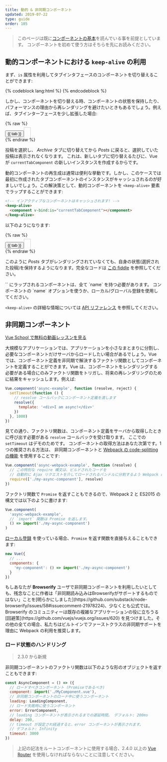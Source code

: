 ```yaml
---
title: 動的 & 非同期コンポーネント
updated: 2019-07-22
type: guide
order: 105
---
```


> このページは既に[コンポーネントの基本](components.html)を読んでいる事を前提としています。 コンポーネントを初めて使う方はそちらを先にお読みください。

## 動的コンポーネントにおける `keep-alive` の利用

まず、`is` 属性を利用してタブインタフェースのコンポーネントを切り替えることができます:

{% codeblock lang:html %}
<component v-bind:is="currentTabComponent"></component>
{% endcodeblock %}

しかし、コンポーネントを切り替える時、コンポーネントの状態を保持したり、パフォーマンスの理由から再レンダリングを避けたいときもあるでしょう。例えば、タブインターフェースを少し拡張した場合:

{% raw %}
<div id="dynamic-component-demo" class="demo">
  <button
    v-for="tab in tabs"
    v-bind:key="tab"
    v-bind:class="['dynamic-component-demo-tab-button', { 'dynamic-component-demo-active': currentTab === tab }]"
    v-on:click="currentTab = tab"
  >{{ tab }}</button>
  <component
    v-bind:is="currentTabComponent"
    class="dynamic-component-demo-tab"
  ></component>
</div>
<script>
Vue.component('tab-posts', {
  data: function () {
    return {
      posts: [
        {
          id: 1,
          title: 'Cat Ipsum',
          content: '<p>Dont wait for the storm to pass, dance in the rain kick up litter decide to want nothing to do with my owner today demand to be let outside at once, and expect owner to wait for me as i think about it cat cat moo moo lick ears lick paws so make meme, make cute face but lick the other cats. Kitty poochy chase imaginary bugs, but stand in front of the computer screen. Sweet beast cat dog hate mouse eat string barf pillow no baths hate everything stare at guinea pigs. My left donut is missing, as is my right loved it, hated it, loved it, hated it scoot butt on the rug cat not kitten around</p>'
        },
        {
          id: 2,
          title: 'Hipster Ipsum',
          content: '<p>Bushwick blue bottle scenester helvetica ugh, meh four loko. Put a bird on it lumbersexual franzen shabby chic, street art knausgaard trust fund shaman scenester live-edge mixtape taxidermy viral yuccie succulents. Keytar poke bicycle rights, crucifix street art neutra air plant PBR&B hoodie plaid venmo. Tilde swag art party fanny pack vinyl letterpress venmo jean shorts offal mumblecore. Vice blog gentrify mlkshk tattooed occupy snackwave, hoodie craft beer next level migas 8-bit chartreuse. Trust fund food truck drinking vinegar gochujang.</p>'
        },
        {
          id: 3,
          title: 'Cupcake Ipsum',
          content: '<p>Icing dessert soufflé lollipop chocolate bar sweet tart cake chupa chups. Soufflé marzipan jelly beans croissant toffee marzipan cupcake icing fruitcake. Muffin cake pudding soufflé wafer jelly bear claw sesame snaps marshmallow. Marzipan soufflé croissant lemon drops gingerbread sugar plum lemon drops apple pie gummies. Sweet roll donut oat cake toffee cake. Liquorice candy macaroon toffee cookie marzipan.</p>'
        }
      ],
      selectedPost: null
    }
  },
  template: '\
    <div class="dynamic-component-demo-posts-tab">\
      <ul class="dynamic-component-demo-posts-sidebar">\
        <li\
          v-for="post in posts"\
          v-bind:key="post.id"\
          v-bind:class="{ \'dynamic-component-demo-active\': post === selectedPost }"\
          v-on:click="selectedPost = post"\
        >\
          {{ post.title }}\
        </li>\
      </ul>\
      <div class="dynamic-component-demo-post-container">\
        <div \
          v-if="selectedPost"\
          class="dynamic-component-demo-post"\
        >\
          <h3>{{ selectedPost.title }}</h3>\
          <div v-html="selectedPost.content"></div>\
        </div>\
        <strong v-else>\
          Click on a blog title to the left to view it.\
        </strong>\
      </div>\
    </div>\
  '
})
Vue.component('tab-archive', {
  template: '<div>Archive component</div>'
})
new Vue({
  el: '#dynamic-component-demo',
  data: {
    currentTab: 'Posts',
    tabs: ['Posts', 'Archive']
  },
  computed: {
    currentTabComponent: function () {
      return 'tab-' + this.currentTab.toLowerCase()
    }
  }
})
</script>
<style>
.dynamic-component-demo-tab-button {
  padding: 6px 10px;
  border-top-left-radius: 3px;
  border-top-right-radius: 3px;
  border: 1px solid #ccc;
  cursor: pointer;
  background: #f0f0f0;
  margin-bottom: -1px;
  margin-right: -1px;
}
.dynamic-component-demo-tab-button:hover {
  background: #e0e0e0;
}
.dynamic-component-demo-tab-button.dynamic-component-demo-active {
  background: #e0e0e0;
}
.dynamic-component-demo-tab {
  border: 1px solid #ccc;
  padding: 10px;
}
.dynamic-component-demo-posts-tab {
  display: flex;
}
.dynamic-component-demo-posts-sidebar {
  max-width: 40vw;
  margin: 0 !important;
  padding: 0 10px 0 0 !important;
  list-style-type: none;
  border-right: 1px solid #ccc;
}
.dynamic-component-demo-posts-sidebar li {
  white-space: nowrap;
  text-overflow: ellipsis;
  overflow: hidden;
  cursor: pointer;
}
.dynamic-component-demo-posts-sidebar li:hover {
  background: #eee;
}
.dynamic-component-demo-posts-sidebar li.dynamic-component-demo-active {
  background: lightblue;
}
.dynamic-component-demo-post-container {
  padding-left: 10px;
}
.dynamic-component-demo-post > :first-child {
  margin-top: 0 !important;
  padding-top: 0 !important;
}
</style>
{% endraw %}

投稿を選択し、 _Archive_ タブに切り替えてから _Posts_ に戻ると、選択していた投稿は表示されなくなります。 これは、新しいタブに切り替えるたびに、Vue が `currentTabComponent` の新しいインスタンスを作成するからです。

動的コンポーネントの再生成は通常は便利な挙動です。しかし、このケースでは最初に作成されたタブコンポーネントのインスタンスがキャッシュされるのが好ましいでしょう。この解決策として、動的コンポーネントを `<keep-alive>` 要素でラップすることができます:

``` html
<!-- インアクティブなコンポーネントはキャッシュされます! -->
<keep-alive>
  <component v-bind:is="currentTabComponent"></component>
</keep-alive>
```

以下のようになります:

{% raw %}
<div id="dynamic-component-keep-alive-demo" class="demo">
  <button
    v-for="tab in tabs"
    v-bind:key="tab"
    v-bind:class="['dynamic-component-demo-tab-button', { 'dynamic-component-demo-active': currentTab === tab }]"
    v-on:click="currentTab = tab"
  >{{ tab }}</button>
  <keep-alive>
    <component
      v-bind:is="currentTabComponent"
      class="dynamic-component-demo-tab"
    ></component>
  </keep-alive>
</div>
<script>
new Vue({
  el: '#dynamic-component-keep-alive-demo',
  data: {
    currentTab: 'Posts',
    tabs: ['Posts', 'Archive']
  },
  computed: {
    currentTabComponent: function () {
      return 'tab-' + this.currentTab.toLowerCase()
    }
  }
})
</script>
{% endraw %}

このように _Posts_ タブがレンダリングされていなくても、自身の状態(選択された投稿)を保持するようになります。完全なコードは [この fiddle](https://jsfiddle.net/chrisvfritz/Lp20op9o/) を参照してください。

<p class="tip">`<keep-alive>` にラップされるコンポーネントは、全て `name` を持つ必要があります。 コンポーネントの `name` オプションを使うか、ローカル/グローバル登録を使用してください。</p>

`<keep-alive>` の詳細な情報については [API リファレンス](../api/#keep-alive) を参照してください。

## 非同期コンポーネント

<div class="vueschool"><a href="https://vueschool.io/lessons/dynamically-load-components?friend=vuejs" target="_blank" rel="sponsored noopener" title="Free Vue.js Async Components lesson">Vue School で無料の動画レッスンを見る</a></div>

大規模なアプリケーションでは、アプリケーションを小さなまとまりに分割し、必要なコンポーネントだけサーバからロードしたい場合があるでしょう。Vue では、コンポーネント定義を非同期で解決するファクトリ関数としてコンポーネントを定義することができます。Vue は、コンポーネントをレンダリングする必要がある場合にのみファクトリ関数をトリガし、将来の再レンダリングのために結果をキャッシュします。例えば:

``` js
Vue.component('async-example', function (resolve, reject) {
  setTimeout(function () {
    // resolve コールバックにコンポーネント定義を渡します
    resolve({
      template: '<div>I am async!</div>'
    })
  }, 1000)
})
```

見ての通り、ファクトリ関数は、コンポーネント定義をサーバから取得したときに呼び出す必要がある `resolve` コールバックを受け取ります。 ここでの `setTimeout` はデモのためです。 コンポーネントの取得方法はあなた次第です。1つの推奨される方法は、 非同期コンポーネントと [Webpack の code-splitting の機能](https://webpack.js.org/guides/code-splitting/) を使用することです:

``` js
Vue.component('async-webpack-example', function (resolve) {
  // この特別な require 構文は、ビルドされたコードを
  // 自動的に Ajax リクエストを介してロードされるバンドルに分割するよう Webpack に指示します
  require(['./my-async-component'], resolve)
})
```

ファクトリ関数で `Promise` を返すこともできるので、Webpack 2 と ES2015 の構文では以下のように書けます:

``` js
Vue.component(
  'async-webpack-example',
  // `import` 関数は Promise を返します。
  () => import('./my-async-component')
)
```


[ローカル登録](components-registration.html#ローカル登録) を使っている場合、`Promise` を返す関数を直接与えることもできます:

``` js
new Vue({
  // ...
  components: {
    'my-component': () => import('./my-async-component')
  }
})
```

<p class="tip">もしあなたが <strong>Browserify</strong> ユーザで非同期コンポーネントを利用したいとしても、残念なことに作者は「非同期読み込みはBrowserifyがサポートするものではない」ことを[明らかにしました](https://github.com/substack/node-browserify/issues/58#issuecomment-21978224)、少なくとも公式では。Browserify のコミュニティーは既存の複雑なアプリケーションの役に立ちうる [回避策](https://github.com/vuejs/vuejs.org/issues/620) を見つけました。その他の全ての場合、私たちはビルトインでファーストクラスの非同期サポートを理由に Webpack の利用を推奨します。</p>

### ロード状態のハンドリング

> 2.3.0 から新規

非同期コンポーネントのファクトリ関数は以下のような形のオブジェクトを返すこともできます:

``` js
const AsyncComponent = () => ({
  // ロードすべきコンポーネント (Promiseであるべき)
  component: import('./MyComponent.vue'),
  // 非同期コンポーネントのロード中に使うコンポーネント
  loading: LoadingComponent,
  // ロード失敗時に使うコンポーネント
  error: ErrorComponent,
  // loading コンポーネントが表示されるまでの遅延時間。 デフォルト: 200ms
  delay: 200,
  // timeout が設定され経過すると、error コンポーネントが表示されます。
  // デフォルト: Infinity
  timeout: 3000
})
```

> 上記の記法をルートコンポーネントに使用する場合、2.4.0 以上の [Vue Router](https://github.com/vuejs/vue-router) を使用しなければならないことに注意してください。

